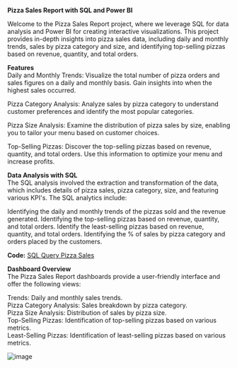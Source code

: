 **Pizza Sales Report with SQL and Power BI**

Welcome to the Pizza Sales Report project, where we leverage SQL for data analysis and Power BI for creating interactive visualizations. This project provides in-depth insights into pizza sales data, including daily and monthly trends, sales by pizza category and size, and identifying top-selling pizzas based on revenue, quantity, and total orders.

**Features**<br/>
Daily and Monthly Trends: Visualize the total number of pizza orders and sales figures on a daily and monthly basis. Gain insights into when the highest sales occurred.<br/>

Pizza Category Analysis: Analyze sales by pizza category to understand customer preferences and identify the most popular categories.<br/>

Pizza Size Analysis: Examine the distribution of pizza sales by size, enabling you to tailor your menu based on customer choices.<br/>

Top-Selling Pizzas: Discover the top-selling pizzas based on revenue, quantity, and total orders. Use this information to optimize your menu and increase profits.<br/>

**Data Analysis with SQL**<br/>
The SQL analysis involved the extraction and transformation of the data, which includes details of pizza sales, pizza category, size, and featuring various KPI's. The SQL analytics include:

Identifying the daily and monthly trends of the pizzas sold and the revenue generated.
Identifying the top-selling pizzas based on revenue, quantity, and total orders.
Identify the least-selling pizzas based on revenue, quantity, and total orders.
Identifying the % of sales by pizza category and orders placed by the customers.

**Code:** [SQL Query Pizza Sales](https://github.com/aaronezra777/PortfolioProject/blob/main/Pizza%20Sales%20Report_Power%20BI_SQL/SQLQuery1pizzasales.sql)

**Dashboard Overview**<br/>
The Pizza Sales Report dashboards provide a user-friendly interface and offer the following views:

Trends: Daily and monthly sales trends.<br/>
Pizza Category Analysis: Sales breakdown by pizza category.<br/>
Pizza Size Analysis: Distribution of sales by pizza size.<br/>
Top-Selling Pizzas: Identification of top-selling pizzas based on various metrics.<br/>
Least-Selling Pizzas: Identification of least-selling pizzas based on various metrics.<br/>

![image](https://github.com/aaronezra777/PortfolioProject/assets/167322419/f8c9c956-f23a-4b66-9382-d735f8c93524)

